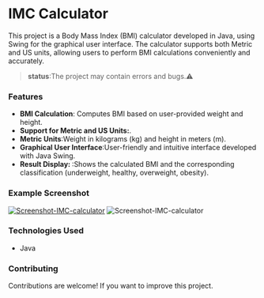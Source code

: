 <h1>IMC Calculator</h1>

This project is a Body Mass Index (BMI) calculator developed in Java, using Swing for the graphical user interface.
The calculator supports both Metric and US units, allowing users to perform BMI calculations conveniently and accurately.

><strong>status</strong>:The project may contain errors and bugs.⚠️

<h3>Features</h3>

<ul>
<li><strong>BMI Calculation</strong>: Computes BMI based on user-provided weight and height.</li>
<li><strong>  Support for Metric and US Units:</strong>.</li>
<li><strong>Metric Units</strong>:Weight in kilograms (kg) and height in meters (m).</li>
<li><strong>Graphical User Interface</strong>:User-friendly and intuitive interface developed with Java Swing.</li>
<li><strong>Result Display: </strong>:Shows the calculated BMI and the corresponding classification (underweight, healthy, overweight, obesity).</li>
</ul>

<h3>Example Screenshot</h3>
<a href="https://imgbb.com/"><img src="https://i.ibb.co/ydVdjD5/Screenshot-IMC-calculator.png" alt="Screenshot-IMC-calculator" border="0"></a>
<img src="https://i.ibb.co/LSg3PYX/Screenshot-from-2024-08-09-09-34-28.png" alt="Screenshot-IMC-calculator" border="0">

<h3>Technologies Used</h3>
<ul>
  <li>Java</li>
</ul>

<h3>Contributing</h3>
Contributions are welcome! If you want to improve this project.

